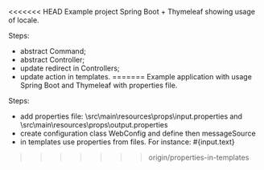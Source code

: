 <<<<<<< HEAD
Example project Spring Boot + Thymeleaf showing usage of locale.

Steps:
- abstract Command;
- abstract Controller;
- update redirect in Controllers;
- update action in templates.
=======
Example application with usage Spring Boot and Thymeleaf with properties file.

Steps:
- add properties file: \src\main\resources\props\input.properties and \src\main\resources\props\output.properties
- create configuration class WebConfig and define then messageSource
- in templates use properties from files. For instance: #{input.text}
>>>>>>> origin/properties-in-templates
